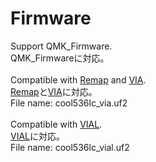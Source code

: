 # Firmware

Support QMK_Firmware.
<br>
QMK_Firmwareに対応。
<br>
<br>
Compatible with [Remap](https://remap-keys.app/catalog/okRojRTIKaIxCGuHC3c3) and [VIA](https://usevia.app/).
<br>
[Remap](https://remap-keys.app/catalog/okRojRTIKaIxCGuHC3c3)と[VIA](https://usevia.app/)に対応。
<br>
File name: cool536lc_via.uf2
<br>
<br>
Compatible with [VIAL](https://get.vial.today/).
<br>
[VIAL](https://get.vial.today/)に対応。
<br>
File name: cool536lc_vial.uf2